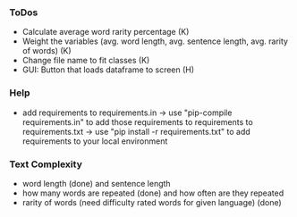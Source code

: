 ### ToDos
- Calculate average word rarity percentage (K)
- Weight the variables (avg. word length, avg. sentence length, avg. rarity of words) (K)
- Change file name to fit classes (K)
- GUI: Button that loads dataframe to screen (H)


### Help
- add requirements to requirements.in -> use "pip-compile requirements.in" to add
  those requirements to requirements to requirements.txt -> use "pip install -r requirements.txt" to add requirements to your local environment


### Text Complexity

- word length (done) and sentence length
- how many words are repeated (done) and how often are they repeated
- rarity of words (need difficulty rated words for given language) (done)
